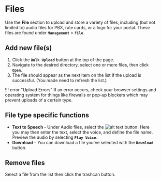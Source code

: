 # Files
Use the **File** section to upload and store a variety of files, including (but not limited to) audio files for PBX, rate cards, or a logo for your portal. These files are found under **`Management`** > **`File`**.

## Add new file(s)

1. Click the **`Bulk Upload`** button at the top of the page. 
1. Navigate to the desired directory, select one or more files, then click **`Open`**.
1. The file should appear as the next item on the list if the upload is successful. (You made need to refresh the list.)

!!! error "Upload Errors"
    If an error occurs, check your browser settings and operating system for things like firewalls or pop-up blockers which may prevent uploads of a certain type.

## File type specific functions
* **Text to Speech** - Under Audio files, select the ![alt text][texttospeech] button. Here you may then enter the text, select the voice, and define the file name. Preview the audio by selecting **`Play Voice`**.
* **Download** - You can download a file you've selected with the **`Download`** button. 


## Remove files
Select a file from the list then click the trashcan button.


[texttospeech]: /misc/img/texttospeech.png "Text to Speech"

